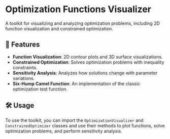 # Optimization Functions Visualizer

A toolkit for visualizing and analyzing optimization problems, including 2D function visualization and constrained optimization.

## 🚀 Features

*   **Function Visualization**: 2D contour plots and 3D surface visualizations.
*   **Constrained Optimization**: Solves optimization problems with inequality constraints.
*   **Sensitivity Analysis**: Analyzes how solutions change with parameter variations.
*   **Six-Hump Camel Function**: An implementation of the classic optimization test function.

## 🛠️ Usage

To use the toolkit, you can import the `OptimizationVisualizer` and `ConstrainedOptimizer` classes and use their methods to plot functions, solve optimization problems, and perform sensitivity analysis.
